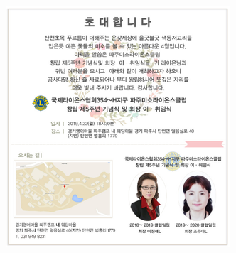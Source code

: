 <html>
  <head>
        <title></title>
   </head>
   <body>
         <img src="choeoo.jpg">
    </body>
